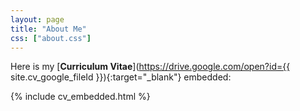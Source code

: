 ```yaml
---
layout: page
title: "About Me"
css: ["about.css"]
---
```

<div class="col s12" markdown="1">

Here is my [**Curriculum Vitae**](https://drive.google.com/open?id={{ site.cv_google_fileId }}){:target="_blank"} embedded:

{% include cv_embedded.html %}

</div>